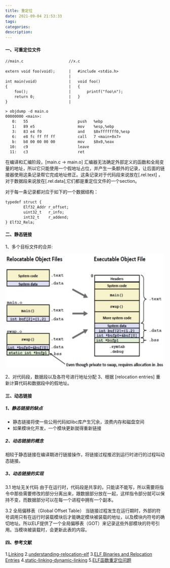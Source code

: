 ```yaml
---
title: 重定位
date: 2021-09-04 21:53:33
tags:
categories:
description:
---
```


#### 一、可重定位文件

```
//main.c                    //x.c

extern void foo(void);      |   #include <stdio.h>
                            |
int main(void)              |   void foo()
{                           |   {
    foo();                  |       printf("foo\n");
    return 0;               |   }
}                           |
```

```
> objdump -d main.o
00000000 <main>:
   0:	55                   	push   %ebp
   1:	89 e5                	mov    %esp,%ebp
   3:	83 e4 f0             	and    $0xfffffff0,%esp
   6:	e8 fc ff ff ff       	call   7 <main+0x7>
   b:	b8 00 00 00 00       	mov    $0x0,%eax
  10:	c9                   	leave
  11:	c3                   	ret
```

在编译和汇编阶段，[main.c -> main.o] 汇编器无法确定外部定义的函数和全局变量的地址，所以它只能使用一个假地址占位，并产生一条额外的记录，让后面的链接器使用这条记录帮它完成地址修正。这条记录对于代码段来说放在[.rel.text] ，对于数据段来说放在[.rel.data],它们都是重定位文件的一个section。

对于每一条记录都对应于如下的一个数据结构：
```
typedef struct {
        Elf32_Addr r_offset;
        uint32_t   r_info;
        int32_t    r_addend;
} Elf32_Rela;
```


#### 二、静态链接

1、多个目标文件的合并:

<center>
    <img src="../images/elf_obj_file_merge.png" width="500"/>
</center>

2、对代码段，数据段以及各符号进行地址分配
3、根据 [relocation entries] 重新计算代码和数据段中的假地址。

#### 三、动态链接

##### 1、静态链接的缺点
+ 静态链接将使一些公用代码如libc库产生冗余，浪费内存和磁盘空间
+ 如果模块化开发，一个模块更新就得重新链接

##### 2、动态链接的概念
相较于静态链接在编译期进行链接操作，将链接过程推迟到运行时进行的过程叫动态链接。

##### 3、动态链接的实现
   3.1 地址无关代码
    由于在运行时，代码段是共享的，只能读不能写，所以需要将指令中那些需要修改的部分分离出来，跟数据部分放在一起，这样指令部分就可以保持不变，而数据部分可以在每一个进程中拥有一个副本。

   3.2 全局偏移表（Global Offset Table）
    当链接过程发生在运行期时，外部的符号调用只有在运行时装载模块后才能确定模块被装载的地址，以及模块内符号的确切地址。所以ELF提供了一个全局偏移表（GOT）来记录这些外部模块的符号引用。当模块被装载时，会更新此表的内容。

#### 四、参考文献
1.[Linking](https://people.cs.pitt.edu/~xianeizhang/notes/Linking.html#symbol)
2.[understanding-relocation-elf](https://stac47.github.io/c/relocation/elf/tutorial/2018/03/01/understanding-relocation-elf.html)
3.[ELF Binaries and Relocation Entries](http://stffrdhrn.github.io/hardware/embedded/openrisc/2019/11/29/relocs.html)
4.[static-linking-dynamic-linking](http://chuquan.me/2018/06/03/linking-static-linking-dynamic-linking/)
5.[ELF函数重定位问题](https://blog.csdn.net/ayu_ag/article/details/78655300)




